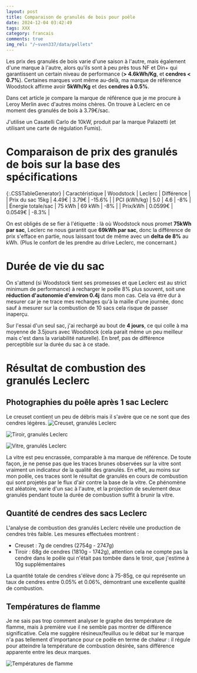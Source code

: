 ```yaml
---
layout: post
title: Comparaison de granulés de bois pour poêle
date: 2024-12-04 03:42:49
tags: XXX
category: francais
comments: true
img_rel: "/~sven337/data/pellets"
---
```


Les prix des granulés de bois varie d'une saison à l'autre, mais également d'une marque à l'autre, alors qu'ils sont à peu près tous NF et Din+ qui garantissent un certain niveau de performance (**> 4.6kWh/Kg**, et **cendres < 0.7%**). Certaines marques vont même au-delà, ma marque de référence Woodstock affirme avoir **5kWh/Kg** et des **cendres à 0.5%**.

Dans cet article je compare la marque de référence que je me procure à Leroy Merlin avec d'autres moins chères.
On trouve à Leclerc en ce moment des granulés de bois à 3.79€/sac.

J'utilise un Casatelli Carlo de 10kW, produit par la marque Palazetti (et utilisant une carte de régulation Fumis).

# Comparaison de prix des granulés de bois sur la base des spécifications

{:.CSSTableGenerator}
| Caractéristique | Woodstock | Leclerc | Différence |
| Prix du sac 15kg | 4.49€ | 3.79€ | -15.6% |
| PCI (kWh/kg) | 5.0 | 4.6 | -8% |
| Énergie totale/sac | 75 kWh | 69 kWh | -8% |
| Prix/kWh | 0.0599€ | 0.0549€ | -8.3% |

On est obligés de se fier à l'étiquette : là où Woodstock nous promet **75kWh par sac**, Leclerc ne nous garantit que **69kWh par sac**, donc la différence de prix s'efface en partie, nous laissant tout de même avec un **delta de 8%** au kWh. (Plus le confort de les prendre au drive Leclerc, me concernant.)

# Durée de vie du sac

On s'attend (si Woodstock tient ses promesses et que Leclerc est au strict minimum de performance) à recharger le poêle 8% plus souvent, soit une **réduction d'autonomie d'environ 0.4j** dans mon cas. Cela va être dur à mesurer car je ne trace  mes recharges qu'à la maille d'une journée, donc sauf à mesurer sur la combustion de 10 sacs cela risque de passer inaperçu.

Sur l'essai d'un seul sac, j'ai rechargé au bout de **4 jours**, ce qui colle à ma moyenne de 3.5jours avec Woodstock (cela parait même un peu meilleur mais c'est dans la variabilité naturelle). En bref, pas de différence perceptible sur la durée du sac à ce stade.

# Résultat de combustion des granulés Leclerc

## Photographies du poêle après 1 sac Leclerc

Le creuset contient un peu de débris mais il s'avère que ce ne sont que des cendres légères.
![Creuset, granulés Leclerc](creuset.jpg)

![Tiroir, granulés Leclerc](tiroir.jpg)

![Vitre, granulés Leclerc](vitre.jpg)

La vitre est peu encrassée, comparable à ma marque de référence. 
De toute façon, je ne pense pas que les traces brunes observées sur la vitre sont vraiment un indicateur de la qualité des granulés. En effet, au moins sur mon poêle, ces traces sont le résultat de granulés en cours de combustion qui sont projetés par le flux d'air contre la base de la vitre. Ce phénomène est aléatoire, varie d'un sac à l'autre, et la projection de seulement deux granulés pendant toute la durée de combustion suffit à brunir la vitre.


## Quantité de cendres des sacs Leclerc

L'analyse de combustion des granulés Leclerc révèle une production de cendres très faible. Les mesures effectuées montrent :
- Creuset : 7g de cendres (2754g - 2747g)
- Tiroir : 68g de cendres (1810g - 1742g), attention cela ne compte pas la cendre dans le poêle qui n'était pas tombée dans le tiroir, que j'estime à 10g supplémentaires

La quantité totale de cendres s'élève donc à 75-85g, ce qui représente un taux de cendres entre 0.05% et 0.06%, démontrant une excellente qualité de combustion.

## Températures de flamme

Je ne sais pas trop comment analyser le graphe des température de flamme, mais à première vue il ne semble pas montrer de différence significative.
Cela me suggère résineux/feuillus ou le débat sur le marque n'a pas tellement d'importance pour ce poêle en terme de chaleur : il régule pour atteindre la température de combustion désirée, sans différence apparente entre les deux marques.

![Températures de flamme](temperature_flamme.jpg)

<script>
    $(document).ready(function() {
		$("a[href$='.jpg'],a[href$='.jpeg'],a[href$='.png'],a[href$='.gif']").attr('rel', 'gallery').fancybox();
    });
</script>
